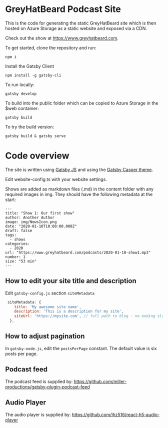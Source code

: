 # GreyHatBeard Podcast Site
This is the code for generating the static GreyHatBeard site which is then hosted on Azure Storage as a static website and exposed via a CDN.

Check out the show at https://www.greyhatbeard.com.

To get started, clone the repository and run:
```
npm i
```

Install the Gatsby Client
```
npm install -g gatsby-cli
```

To run locally:
```
gatsby develop
```

To build into the public folder which can be copied to Azure Storage in the $web container:
```
gatsby build
```

To try the build version:
```
gatsby build & gatsby serve
```

# Code overview

The site is written using [Gatsby JS](https://www.gatsbyjs.org/) and using the [Gatsby Casper theme](https://github.com/scttcper/gatsby-casper.git).

Edit website-config.ts with your website settings.

Shows are added as markdown files (.md) in the content folder with any required images in img. They should have the following metadata at the start:

```
---
title: "Show 1: Our first show"
author: Another Author
image: img/NewsIcon.png
date: "2020-01-10T10:00:00.000Z"
draft: false
tags: 
  - shows
categories:
  - 2020
url: "https://www.greyhatbeard.com/podcasts/2020-01-10-show1.mp3"
number: 1
size: "53 min"
---
```

## How to edit your site title and description
Edit `gatsby-config.js` section `siteMetadata`

```javascript
 siteMetadata: {
    title: 'My awesome site name',
    description: 'This is a description for my site',
    siteUrl: 'https://mysite.com', // full path to blog - no ending slash
  },
```

## How to adjust pagination
In `gatsby-node.js`, edit the `postsPerPage` constant. The default value is
six posts per page.

## Podcast feed
The podcast feed is supplied by:
https://github.com/miller-productions/gatsby-plugin-podcast-feed

## Audio Player
The audio player is supplied by:
https://github.com/lhz516/react-h5-audio-player
